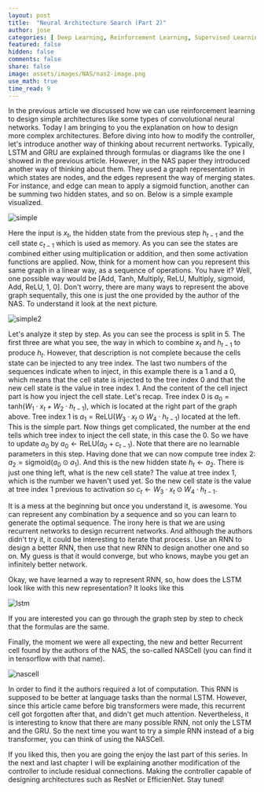 ```yaml
---
layout: post
title:  "Neural Architecture Search (Part 2)"
author: jose
categories: [ Deep Learning, Reinforcement Learning, Supervised Learning, Happy Ideas ]
featured: false
hidden: false
comments: false
share: false
image: assets/images/NAS/nas2-image.png
use_math: true
time_read: 9
---
```


In the previous article we discussed how we can use reinforcement learning to design simple architectures like some types of convolutional neural networks. Today I am bringing to you the explanation on how to design more complex architectures. Before diving into how to modify the controller, let's introduce another way of thinking about recurrent nertworks. Typically, LSTM and GRU are explained through formulas or diagrams like the one I showed in the previous article. However, in the NAS paper they introduced another way of thinking about them. They used a graph representation in which states are nodes, and the edges represent the way of merging states. For instance, and edge can mean to apply a sigmoid function, another can be summing two hidden states, and so on. Below is a simple example visualized.

<p class="text-center"><img class="" src="{{site.baseurl}}/assets/images/NAS/simple-rnn.png" alt="simple" /></p>

Here the input is <span>$x_t$</span>, the hidden state from the previous step <span>$h_{t-1}$</span> and the cell state <span>$c_{t-1}$</span> which is used as memory. As you can see the states are combined either using multiplication or addition, and then some activation functions are applied. Now, think for a moment how can you represent this same graph in a linear way, as a sequence of operations. You have it? Well, one possible way would be [Add, Tanh, Multiply, ReLU, Multiply, sigmoid, Add, ReLU, 1, 0]. Don't worry, there are many ways to represent the above graph sequentally, this one is just the one provided by the author of the NAS. To understand it look at the next picture.

<p class="text-center"><img class="" src="{{site.baseurl}}/assets/images/NAS/simple-explained.png" alt="simple2" /></p>

Let's analyze it step by step. As you can see the process is split in 5. The first three are what you see, the way in which to combine <span>$x_t$</span> and <span>$h_{t-1}$</span> to produce <span>$h_{t}$</span>. However, that description is not complete because the cells state can be injected to any tree index. The last two numbers of the sequences indicate when to inject, in this example there is a 1 and a 0, which means that the cell state is injected to the tree index 0 and that the new cell state is the value in tree index 1. And the content of the cell inject part is how you inject the cell state. Let's recap. Tree index 0 is <span>$a_0 = \text{tanh}(W_1 \cdot x_t + W_2 \cdot h_{t-1})$</span>, which is located at the right part of the graph above. Tree index 1 is <span>$a_1 = \text{ReLU}(W_3 \cdot x_t \odot W_4 \cdot h_{t-1})$</span> located at the left. This is the simple part. Now things get complicated, the number at the end tells which tree index to inject the cell state, in this case the 0. So we have to update <span>$a_0$</span> by <span>$a_0 \leftarrow \text{ReLU}(a_0 + c_{t-1})$</span>. Note that there are no learnable parameters in this step. Having done that we can now compute tree index 2: <span>$a_2 = \text{sigmoid}( a_0 \odot a_{1})$</span>. And this is the new hidden state <span>$h_t \leftarrow a_2$</span>. There is just one thing left, what is the new cell state? The value at tree index 1, which is the number we haven't used yet. So the new cell state is the value at tree index 1 previous to activation so <span>$c_t \leftarrow W_3 \cdot x_t \odot W_4 \cdot h_{t-1}$</span>. 

It is a mess at the beginning but once you understand it, is awesome. You can represent any combination by a sequence and so you can learn to generate the optimal sequence. The irony here is that we are using recurrent networks to design recurrent networks. And although the authors didn't try it, it could be interesting to iterate that process. Use an RNN to design a better RNN, then use that new RNN to design another one and so on. My guess is that it would converge, but who knows, maybe you get an infinitely better network. 

Okay, we have learned a way to represent RNN, so, how does the LSTM look like with this new representation? It looks like this

<p class="text-center"><img class="" src="{{site.baseurl}}/assets/images/NAS/lstm_.png" alt="lstm" /></p>

If you are interested you can go through the graph step by step to check that the formulas are the same. 

Finally, the moment we were all expecting, the new and better Recurrent cell found by the authors of the NAS, the so-called NASCell (you can find it in tensorflow with that name).

<p class="text-center"><img class="" src="{{site.baseurl}}/assets/images/NAS/nascell.png" alt="nascell" /></p>

In order to find it the authors required a lot of computation. This RNN is supposed to be better at language tasks than the normal LSTM. However, since this article came before big transformers were made, this recurrent cell got forgotten after that, and didn't get much attention. Nevertheless, it is interesting to know that there are many possible RNN, not only the LSTM and the GRU. So the next time you want to try a simple RNN instead of a big transformer, you can think of using the NASCell.

If you liked this, then you are going the enjoy the last part of this series. In the next and last chapter I will be explaining another modification of the controller to include residual connections. Making the controller capable of designing architectures such as ResNet or EfficienNet. Stay tuned!